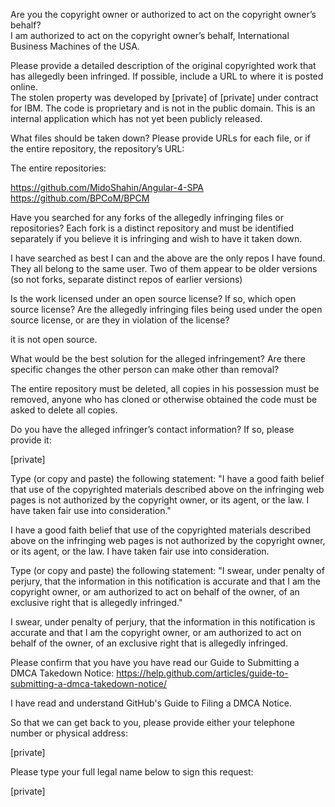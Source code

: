 Are you the copyright owner or authorized to act on the copyright owner’s behalf?  
I am authorized to act on the copyright owner’s behalf, International Business Machines of the USA.

Please provide a detailed description of the original copyrighted work that has allegedly been infringed. If possible, include a URL to where it is posted online.  
The stolen property was developed by [private] of [private] under contract for IBM. The code is proprietary and is not in the public domain. This is an internal application which has not yet been publicly released.

What files should be taken down? Please provide URLs for each file, or if the entire repository, the repository’s URL:

The entire repositories:

https://github.com/MidoShahin/Angular-4-SPA  
https://github.com/BPCoM/BPCM

Have you searched for any forks of the allegedly infringing files or repositories? Each fork is a distinct repository and must be identified separately if you believe it is infringing and wish to have it taken down.

I have searched as best I can and the above are the only repos I have found. They all belong to the same user. Two of them appear to be older versions (so not forks, separate distinct repos of earlier versions)

Is the work licensed under an open source license? If so, which open source license? Are the allegedly infringing files being used under the open source license, or are they in violation of the license?

it is not open source.

What would be the best solution for the alleged infringement? Are there specific changes the other person can make other than removal?

The entire repository must be deleted, all copies in his possession must be removed, anyone who has cloned or otherwise obtained the code must be asked to delete all copies.

Do you have the alleged infringer’s contact information? If so, please provide it:

[private]

Type (or copy and paste) the following statement: "I have a good faith belief that use of the copyrighted materials described above on the infringing web pages is not authorized by the copyright owner, or its agent, or the law. I have taken fair use into consideration."

I have a good faith belief that use of the copyrighted materials described above on the infringing web pages is not authorized by the copyright owner, or its agent, or the law. I have taken fair use into consideration.

Type (or copy and paste) the following statement: "I swear, under penalty of perjury, that the information in this notification is accurate and that I am the copyright owner, or am authorized to act on behalf of the owner, of an exclusive right that is allegedly infringed."

I swear, under penalty of perjury, that the information in this notification is accurate and that I am the copyright owner, or am authorized to act on behalf of the owner, of an exclusive right that is allegedly infringed.

Please confirm that you have you have read our Guide to Submitting a DMCA Takedown Notice: https://help.github.com/articles/guide-to-submitting-a-dmca-takedown-notice/

I have read and understand GitHub's Guide to Filing a DMCA Notice.

So that we can get back to you, please provide either your telephone number or physical address:

[private]

Please type your full legal name below to sign this request:

[private]

